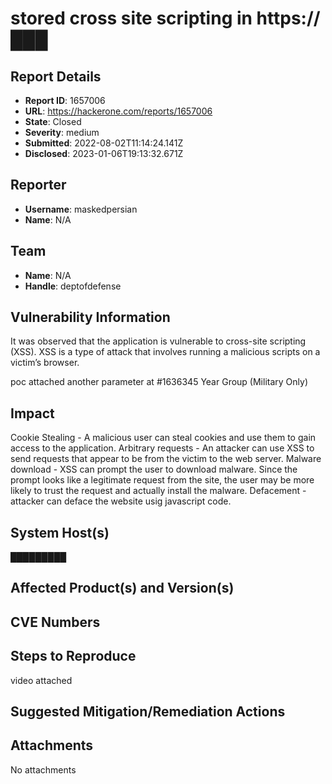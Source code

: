 # stored cross site scripting in https://███

## Report Details
- **Report ID**: 1657006
- **URL**: https://hackerone.com/reports/1657006
- **State**: Closed
- **Severity**: medium
- **Submitted**: 2022-08-02T11:14:24.141Z
- **Disclosed**: 2023-01-06T19:13:32.671Z

## Reporter
- **Username**: maskedpersian
- **Name**: N/A

## Team
- **Name**: N/A
- **Handle**: deptofdefense

## Vulnerability Information
It was observed that the application is vulnerable to cross-site scripting (XSS). XSS is a type of attack that involves running a malicious scripts on a victim’s browser.

poc attached
another parameter at #1636345
Year Group (Military Only)

## Impact

Cookie Stealing - A malicious user can steal cookies and use them to gain access to the application.
Arbitrary requests - An attacker can use XSS to send requests that appear to be from the victim to the web server.
Malware download - XSS can prompt the user to download malware. Since the prompt looks like a legitimate request from the
site, the user may be more likely to trust the request and actually install the malware.
Defacement - attacker can deface the website usig javascript code.

## System Host(s)
█████████

## Affected Product(s) and Version(s)


## CVE Numbers


## Steps to Reproduce
video attached

## Suggested Mitigation/Remediation Actions




## Attachments
No attachments
